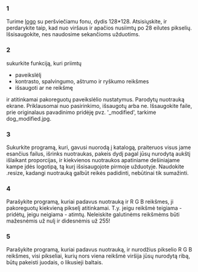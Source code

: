 ### 1
Turime [logo](https://github.com/StasysC/Python-2lvl/blob/master/logo.png) su peršviečiamu fonu, dydis 128*128. Atsisiųskite, ir perdarykite taip, kad nuo viršaus ir apačios nusiimtų po 28 eilutes pikselių. Išsisaugokite, nes naudosime sekančioms užduotims.

### 2

sukurkite funkciją, kuri priimtų 
* paveikslėlį 
* kontrasto, spalvingumo, aštrumo ir ryškumo reikšmes
* išsaugoti ar ne reikšmę

ir atitinkamai pakoreguotų paveikslėlio nustatymus. Parodytų nuotrauką ekrane. Priklausomai nuo pasirinkimo, išsaugotų arba ne. Išsaugokite faile, prie originalaus pavadinimo pridėję pvz. '_modified', tarkime dog_modified.jpg.

### 3

Sukurkite programą, kuri, gavusi nuorodą į katalogą, 
praiteruos visus jame esančius failus, išrinks nuotraukas, pakeis dydį pagal jūsų nurodytą aukštį 
išlaikant proporcijas, ir kiekvienos nuotraukos apatiniame dešiniajame kampe 
įdės logotipą, tą kurį išsisaugojote pirmoje užduotyje. Naudokite .resize, kadangi nuotrauką galbūt reikės padidinti, 
nebūtinai tik sumažinti.

### 4

Parašykite programą, kuriai padavus nuotrauką ir R G B reikšmes, ji 
pakoreguotų kiekvieną pikselį atitinkamai. 
T.y. jeigu reikšmė teigiama - pridėtų, jeigu neigiama - atimtų. Neleiskite galutinėms 
reikšmėms būti mažesnėmis už nulį ir didesnėmis už 255!

### 5

Parašykite programą, kuriai padavus nuotrauką, ir nurodžius pikselio 
R G B reikšmes, visi pikseliai, kurių nors viena reikšmė viršija jūsų nurodytą ribą, būtų pakeisti juodais, o likusieji baltais.
